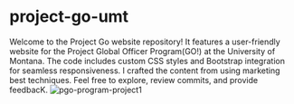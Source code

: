 # project-go-umt
Welcome to the Project Go website repository! It features a user-friendly website for the Project Global Officer Program(GO!) at the University of Montana. The code includes custom CSS styles and Bootstrap integration for seamless responsiveness. I crafted the content from using marketing best techniques. Feel free to explore, review commits, and provide feedbacK.
![pgo-program-project1](https://github.com/moayyadsaleh/project-go-umt/assets/137034202/bedde97c-4c23-4589-b466-d9b6bd2c2050)

